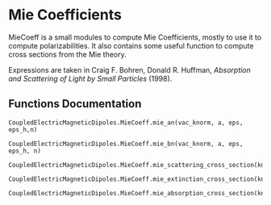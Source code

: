  # Mie Coefficients

 MieCoeff is a small modules to compute Mie Coefficients, mostly to use it to compute polarizabilities. It also contains some useful function to compute cross sections from the Mie theory. 
 
Expressions are taken in Craig F. Bohren, Donald R. Huffman, *Absorption and Scattering of Light by Small Particles* (1998).

 ## Functions Documentation


```@docs
CoupledElectricMagneticDipoles.MieCoeff.mie_an(vac_knorm, a, eps, eps_h,n)
```

```@docs
CoupledElectricMagneticDipoles.MieCoeff.mie_bn(vac_knorm, a, eps, eps_h, n)
```

```@docs
CoupledElectricMagneticDipoles.MieCoeff.mie_scattering_cross_section(knorm,a,eps,eps_h;cutoff=50)
```

```@docs
CoupledElectricMagneticDipoles.MieCoeff.mie_extinction_cross_section(knorm,a,eps,eps_h;cutoff=50)
```

```@docs
CoupledElectricMagneticDipoles.MieCoeff.mie_absorption_cross_section(knorm,a,eps,eps_h;cutoff=50)
```